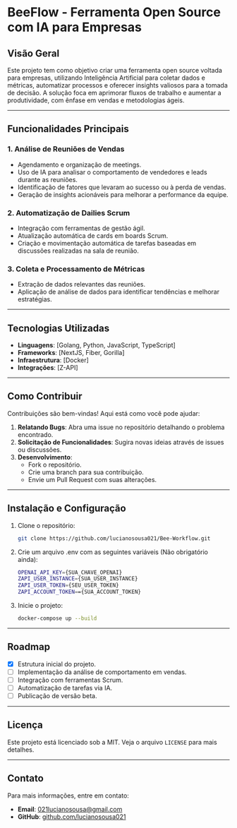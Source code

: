 # BeeFlow - Ferramenta Open Source com IA para Empresas

## Visão Geral
Este projeto tem como objetivo criar uma ferramenta open source voltada para empresas, utilizando Inteligência Artificial para coletar dados e métricas, automatizar processos e oferecer insights valiosos para a tomada de decisão. A solução foca em aprimorar fluxos de trabalho e aumentar a produtividade, com ênfase em vendas e metodologias ágeis.

---

## Funcionalidades Principais

### 1. **Análise de Reuniões de Vendas**
- Agendamento e organização de meetings.
- Uso de IA para analisar o comportamento de vendedores e leads durante as reuniões.
- Identificação de fatores que levaram ao sucesso ou à perda de vendas.
- Geração de insights acionáveis para melhorar a performance da equipe.

### 2. **Automatização de Dailies Scrum**
- Integração com ferramentas de gestão ágil.
- Atualização automática de cards em boards Scrum.
- Criação e movimentação automática de tarefas baseadas em discussões realizadas na sala de reunião.

### 3. **Coleta e Processamento de Métricas**
- Extração de dados relevantes das reuniões.
- Aplicação de análise de dados para identificar tendências e melhorar estratégias.

---

## Tecnologias Utilizadas
- **Linguagens**: [Golang, Python, JavaScript, TypeScript]
- **Frameworks**: [NextJS, Fiber, Gorilla]
- **Infraestrutura**: [Docker]
- **Integrações**: [Z-API]


---

## Como Contribuir
Contribuições são bem-vindas! Aqui está como você pode ajudar:

1. **Relatando Bugs**: Abra uma issue no repositório detalhando o problema encontrado.
2. **Solicitação de Funcionalidades**: Sugira novas ideias através de issues ou discussões.
3. **Desenvolvimento**:
   - Fork o repositório.
   - Crie uma branch para sua contribuição.
   - Envie um Pull Request com suas alterações.

---

## Instalação e Configuração
1. Clone o repositório:
   ```bash
   git clone https://github.com/lucianosousa021/Bee-Workflow.git
   ```

2. Crie um arquivo .env com as seguintes variáveis (Não obrigatório ainda):
   ```bash
   OPENAI_API_KEY={SUA_CHAVE_OPENAI}
   ZAPI_USER_INSTANCE={SUA_USER_INSTANCE}
   ZAPI_USER_TOKEN={SEU_USER_TOKEN}
   ZAPI_ACCOUNT_TOKEN=={SUA_ACCOUNT_TOKEN}
   ```

3. Inicie o projeto:
   ```bash
   docker-compose up --build
   ```

---

## Roadmap
- [x] Estrutura inicial do projeto.
- [ ] Implementação da análise de comportamento em vendas.
- [ ] Integração com ferramentas Scrum.
- [ ] Automatização de tarefas via IA.
- [ ] Publicação de versão beta.

---

## Licença
Este projeto está licenciado sob a MIT. Veja o arquivo `LICENSE` para mais detalhes.

---

## Contato
Para mais informações, entre em contato:
- **Email**: [021lucianosousa@gmail.com](mailto:021lucianosousa@gmail.com)
- **GitHub**: [github.com/lucianosousa021](https://github.com/lucianosousa021)
